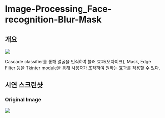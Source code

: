# Image-Processing_Face-recognition-Blur-Mask

## 개요

<img src = 'https://user-images.githubusercontent.com/77375223/125083734-b6071100-e103-11eb-93ac-f9122e15e268.jpg'>

Cascade classifier를 통해 얼굴을 인식하여 블러 효과(모자이크), Mask, Edge Filter 등을
Tkinter module을 통해 사용자가 조작하여 원하는 효과를 적용할 수 있다.

## 시연 스크린샷

### Original Image
<img src = 'https://user-images.githubusercontent.com/77375223/125084848-ec915b80-e104-11eb-923c-188884e0a6b6.JPG'>
